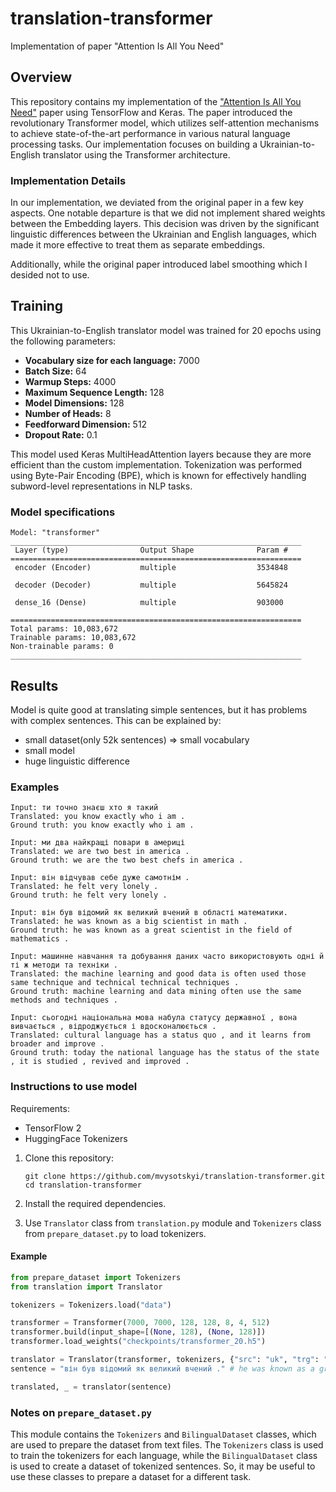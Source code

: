 # translation-transformer
Implementation of paper "Attention Is All You Need"

## Overview

This repository contains my implementation of the ["Attention Is All You Need"](
https://arxiv.org/abs/1706.03762) paper using TensorFlow and Keras. The paper introduced the revolutionary Transformer model, which utilizes self-attention mechanisms to achieve state-of-the-art performance in various natural language processing tasks. Our implementation focuses on building a Ukrainian-to-English translator using the Transformer architecture.

### Implementation Details

In our implementation, we deviated from the original paper in a few key aspects. One notable departure is that we did not implement shared weights between the Embedding layers. This decision was driven by the significant linguistic differences between the Ukrainian and English languages, which made it more effective to treat them as separate embeddings.

Additionally, while the original paper introduced label smoothing which I desided not to use.

## Training

This Ukrainian-to-English translator model was trained for 20 epochs using the following parameters:

- **Vocabulary size for each language:** 7000
- **Batch Size:** 64
- **Warmup Steps:** 4000
- **Maximum Sequence Length:** 128
- **Model Dimensions:** 128
- **Number of Heads:** 8
- **Feedforward Dimension:** 512
- **Dropout Rate:** 0.1

This model used Keras MultiHeadAttention layers because they are more efficient than the custom implementation.
Tokenization was performed using Byte-Pair Encoding (BPE), which is known for effectively handling subword-level representations in NLP tasks.

### Model specifications

```
Model: "transformer"
_________________________________________________________________
 Layer (type)                Output Shape              Param #   
=================================================================
 encoder (Encoder)           multiple                  3534848   
                                                                 
 decoder (Decoder)           multiple                  5645824   
                                                                 
 dense_16 (Dense)            multiple                  903000    
                                                                 
=================================================================
Total params: 10,083,672
Trainable params: 10,083,672
Non-trainable params: 0
_________________________________________________________________
```

## Results

Model is quite good at translating simple sentences, but it has problems with complex sentences.
This can be explained by:
- small dataset(only 52k sentences) => small vocabulary
- small model
- huge linguistic difference

### Examples

```text
Input: ти точно знаєш хто я такий
Translated: you know exactly who i am .
Ground truth: you know exactly who i am .
```

```text
Input: ми два найкращі повари в америці
Translated: we are two best in america .
Ground truth: we are the two best chefs in america .
```

```text
Input: він відчував себе дуже самотнім .
Translated: he felt very lonely .
Ground truth: he felt very lonely .
```

```text
Input: він був відомий як великий вчений в області математики.
Translated: he was known as a big scientist in math .
Ground truth: he was known as a great scientist in the field of mathematics .
```

```text
Input: машинне навчання та добування даних часто використовують одні й ті ж методи та техніки .
Translated: the machine learning and good data is often used those same technique and technical technical techniques .
Ground truth: machine learning and data mining often use the same methods and techniques .
```

```text
Input: cьогодні національна мова набула статусу державної , вона вивчається , відроджується і вдосконалюється .
Translated: cultural language has a status quo , and it learns from broader and improve .
Ground truth: today the national language has the status of the state , it is studied , revived and improved .
```


### Instructions to use model

Requirements:
- TensorFlow 2
- HuggingFace Tokenizers


1. Clone this repository:
   ```
   git clone https://github.com/mvysotskyi/translation-transformer.git
   cd translation-transformer
   ```

2. Install the required dependencies.

3. Use `Translator` class from `translation.py` module and `Tokenizers` class from `prepare_dataset.py` to load tokenizers.

#### Example

```python
from prepare_dataset import Tokenizers
from translation import Translator

tokenizers = Tokenizers.load("data")

transformer = Transformer(7000, 7000, 128, 128, 8, 4, 512)
transformer.build(input_shape=[(None, 128), (None, 128)])
transformer.load_weights("checkpoints/transformer_20.h5")

translator = Translator(transformer, tokenizers, {"src": "uk", "trg": "en"})
sentence = "він був відомий як великий вчений ." # he was known as a great scientist .

translated, _ = translator(sentence)
```

### Notes on `prepare_dataset.py`

This module contains the `Tokenizers` and `BilingualDataset` classes, which are used to prepare the dataset from text files. The `Tokenizers` class is used to train the tokenizers for each language, while the `BilingualDataset` class is used to create a dataset of tokenized sentences. So, it may be useful to use these classes to prepare a dataset for a different task.